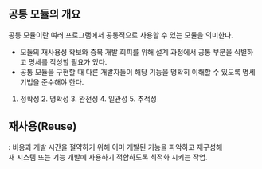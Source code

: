 ## 공통 모듈의 개요 

공통 모듈이란 여러 프로그램에서 공통적으로 사용할 수 있는 모듈을 의미한다.

- 모듈의 재사용성 확보와 중복 개발 회피를 위해 설계 과정에서 공통 부분을 식별하고 명세를 작성할 필요가 있다.
- 공통 모듈을 구현할 때 다른 개발자들이 해당 기능을 명확히 이해할 수 있도록 명세 기법을 준수해야 한다.

1. 정확성 2. 명확성 3. 완전성 4. 일관성 5. 추적성 

## 재사용(Reuse) 

: 비용과 개발 시간을 절약하기 위해 이미 개발된 기능을 파악하고 재구성해  
새 시스템 또는 기능 개발에 사용하기 적합하도록 최적화 시키는 작업.
































